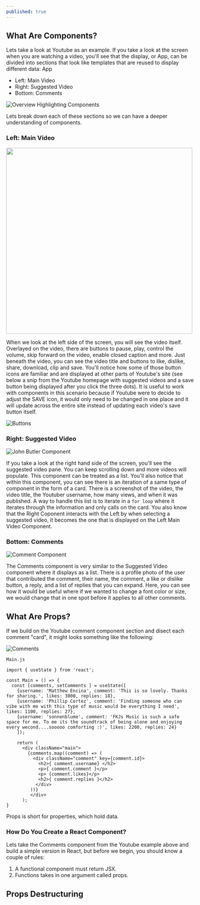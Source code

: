 ```yaml
---
published: true
---
```

## What Are Components?
Lets take a look at Youtube as an example. If you take a look at the screen when you are watching a video, you'll see that the display, or App, can be divided into sections that look like templates that are reused to display different data: 
App
- Left: Main Video 
- Right: Suggested Video
- Bottom: Comments

![Overview Highlighting Components](https://user-images.githubusercontent.com/52802563/183313985-cdc85c63-b41f-460a-a4da-2a485e57f56f.PNG)

Lets break down each of these sections so we can have a deeper understanding of components.

### Left: Main Video

<img src="https://user-images.githubusercontent.com/52802563/183315127-331c62bb-c809-4c21-a45f-6577a8793862.PNG" width="500">

When we look at the left side of the screen, you will see the video itself. Overlayed on the video, there are buttons to pause, play, control the volume, skip forward on the video, enable closed caption and more. Just beneath the video, you can see the video title and buttons to like, dislike, share, download, clip and save. 
You'll notice how some of those button icons are familiar and are displayed at other parts of Youtube's site (see below a snip from the Youtube homepage with suggested videos and a save button being displayed after you click the three dots). It is useful to work with components in this scenario because if Youtube were to decide to adjust the SAVE icon, it would only need to be changed in one place and it will update across the entire site instead of updating each video's save button itself.

![Buttons](https://user-images.githubusercontent.com/52802563/183314960-6d1aab29-d81f-41df-9bd1-ea0b4994f130.PNG)

### Right: Suggested Video

![John Butler Component](https://user-images.githubusercontent.com/52802563/183325631-3d7907df-a0f6-4d00-8912-6aeadd2be635.PNG)

If you take a look at the right hand side of the screen, you'll see the suggested video pane. You can keep scrolling down and more videos will populate. This component can be treated as a list. You'll also notice that within this component, you can see there is an iteration of a same type of component in the form of a card. There is a screenshot of the video, the video title, the Youtuber username, how many views, and when it was published. A way to handle this list is to iterate in a `for loop` where it iterates through the information and only calls on the card. You also know that the Right Coponent interacts with the Left by when selecting a suggested video, it becomes the one that is displayed on the Left Main Video Component.


### Bottom: Comments

![Comment Component](https://user-images.githubusercontent.com/52802563/183325571-0257aa5e-9c69-4b4d-bd0d-d1c3e5420c1e.PNG)

The Comments component is very similar to the Suggested Video component where it displays as a list. There is a profile photo of the user that contributed the comment, their name, the comment, a like or dislike button, a reply, and a list of replies that you can expand. Here, you can see how it would be useful where if we wanted to change a font color or size, we would change that in one spot before it applies to all other comments.

## What Are Props?

If we build on the Youtube comment component section and disect each comment "card", it might looks something like the following:

![Comments](https://user-images.githubusercontent.com/52802563/183325063-26d8c376-c9e8-470a-a168-922e1ceef83a.PNG)

```
Main.js

import { useState } from 'react';

const Main = () => {
  const [comments, setComments ] = useState([
    {username: 'Matthew Encina', comment: 'This is so lovely. Thanks for sharing.', likes: 3000, replies: 18},
    {username: 'Phillip Cortez', comment: 'Finding someone who can vibe with me with this type of music would be everything I need', likes: 1100, replies: 27},
    {username: 'sonnenblume', comment: 'FKJs Music is such a safe space for me. To me its the soundtrack of being alone and enjoying every wecond....sooooo comforting :)', likes: 2200, replies: 24}
    ]);
    
    return (
      <div className="main">
        {comments.map((comment) => (
          <div className="comment" key={comment.id}>
            <h2>{ comment.username} </h2>
            <p>{ comment.comment }</p>
            <p> {comment.likes}</p>
            <h2>{ comment.replies }</h2>
           </div>
         ))}
         </div>
      );
}
```

Props is short for properties, which hold data. 

### How Do You Create a React Component?

Lets take the Comments component from the Youtube example above and build a simple version in React, but before we begin, you should know a couple of rules:
1. A functional component must return JSX.
2. Functions takes in one argument called props.






## Props Destructuring
